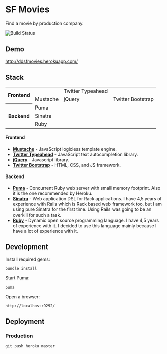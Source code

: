 # SF Movies
Find a movie by production company.

![Build Status](https://circleci.com/gh/dobrinov/sf_movies.svg?style=shield&circle-token=:circle-token)

## Demo
http://ddsfmovies.herokuapp.com/

## Stack
<table align="center">
  <tr>
    <th rowspan="2">Frontend</th>
    <td>&nbsp;</td>
    <td>Twitter Typeahead</td>
    <td>&nbsp;</td>
  </tr>
  <tr>
    <td>Mustache</td>
    <td>jQuery</td>
    <td>Twitter Bootstrap</td>
  </tr>
  <tr>
    <th rowspan="3">Backend</th>
    <td colspan="3">Puma</td>
  </tr>
  <tr>
    <td colspan="3">Sinatra</td>
  </tr>
  <tr>
    <td colspan="3">Ruby</td>
  </tr>
</table>

#### Frontend
* **[Mustache](http://mustache.github.io/)** - JavaScript logicless template engine.
* **[Twitter Typeahead](https://twitter.github.io/typeahead.js/)** - JavaScript text autocompletion library.
* **[jQuery](https://jquery.com/)** - Javascript library.
* **[Twitter Bootstrap](http://getbootstrap.com/)** - HTML, CSS, and JS framework.

#### Backend
* **[Puma](http://puma.io/)** - Concurrent Ruby web server with small memory footprint. Also it is the one recommended by Heroku.
* **[Sinatra](http://www.sinatrarb.com/)** - Web application DSL for Rack applications. I have 4,5 years of experience with Rails which is Rack based web framework too, but I am using pure Sinatra for the first time. Using Rails was going to be an overkill for such a task.
* **[Ruby](https://www.ruby-lang.org/)** - Dynamic open source programming language. I have 4,5 years of experience with it. I decided to use this language mainly because I have a lot of experience with it.

## Development
Install required gems:
```
bundle install
```

Start Puma:
```
puma
```

Open a browser:
```
http://localhost:9292/
```

## Deployment
### Production
```
git push heroku master
```
